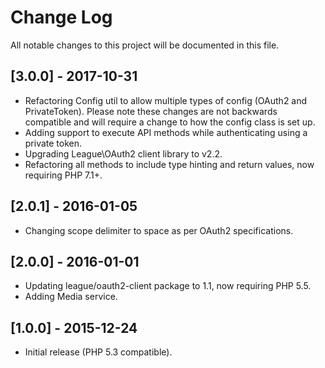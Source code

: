 # Change Log
All notable changes to this project will be documented in this file.

## [3.0.0] - 2017-10-31
- Refactoring Config util to allow multiple types of config (OAuth2 and PrivateToken).
  Please note these changes are not backwards compatible and will require a change to how the config class is set up.
- Adding support to execute API methods while authenticating using a private token.
- Upgrading League\OAuth2 client library to v2.2.
- Refactoring all methods to include type hinting and return values, now requiring PHP 7.1+. 

## [2.0.1] - 2016-01-05
- Changing scope delimiter to space as per OAuth2 specifications.

## [2.0.0] - 2016-01-01
- Updating league/oauth2-client package to 1.1, now requiring PHP 5.5.
- Adding Media service.

## [1.0.0] - 2015-12-24
- Initial release (PHP 5.3 compatible).
